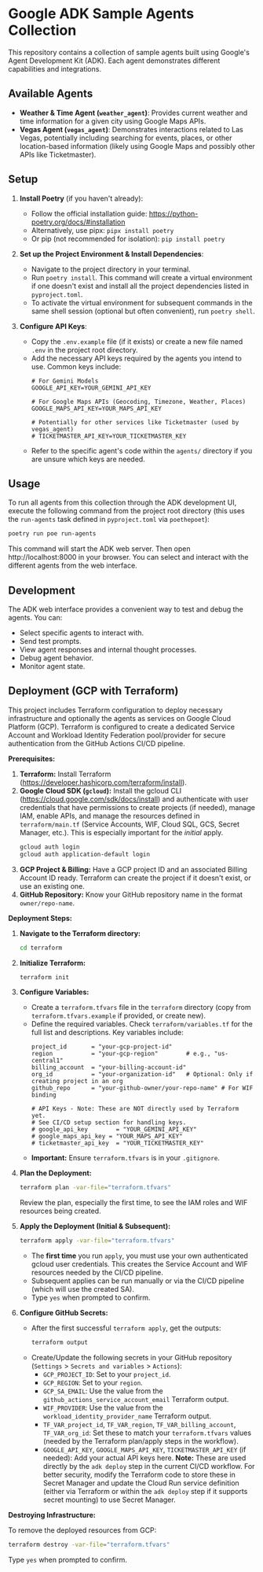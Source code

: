 # Google ADK Sample Agents Collection

This repository contains a collection of sample agents built using Google's Agent Development Kit (ADK). Each agent demonstrates different capabilities and integrations.

## Available Agents

*   **Weather & Time Agent (`weather_agent`)**: Provides current weather and time information for a given city using Google Maps APIs.
*   **Vegas Agent (`vegas_agent`)**: Demonstrates interactions related to Las Vegas, potentially including searching for events, places, or other location-based information (likely using Google Maps and possibly other APIs like Ticketmaster).

## Setup

1.  **Install Poetry** (if you haven't already):
    *   Follow the official installation guide: https://python-poetry.org/docs/#installation
    *   Alternatively, use pipx: `pipx install poetry`
    *   Or pip (not recommended for isolation): `pip install poetry`

2.  **Set up the Project Environment & Install Dependencies**:
    *   Navigate to the project directory in your terminal.
    *   Run `poetry install`. This command will create a virtual environment if one doesn't exist and install all the project dependencies listed in `pyproject.toml`.
    *   To activate the virtual environment for subsequent commands in the same shell session (optional but often convenient), run `poetry shell`.

3.  **Configure API Keys**:
    *   Copy the `.env.example` file (if it exists) or create a new file named `.env` in the project root directory.
    *   Add the necessary API keys required by the agents you intend to use. Common keys include:
        ```dotenv
        # For Gemini Models
        GOOGLE_API_KEY=YOUR_GEMINI_API_KEY
        
        # For Google Maps APIs (Geocoding, Timezone, Weather, Places)
        GOOGLE_MAPS_API_KEY=YOUR_MAPS_API_KEY
        
        # Potentially for other services like Ticketmaster (used by vegas_agent)
        # TICKETMASTER_API_KEY=YOUR_TICKETMASTER_KEY 
        ```
    *   Refer to the specific agent's code within the `agents/` directory if you are unsure which keys are needed.

## Usage

To run all agents from this collection through the ADK development UI, execute the following command from the project root directory (this uses the `run-agents` task defined in `pyproject.toml` via `poethepoet`):

```bash
poetry run poe run-agents
```

This command will start the ADK web server. Then open http://localhost:8000 in your browser. You can select and interact with the different agents from the web interface.

## Development

The ADK web interface provides a convenient way to test and debug the agents. You can:

*   Select specific agents to interact with.
*   Send test prompts.
*   View agent responses and internal thought processes.
*   Debug agent behavior.
*   Monitor agent state.

## Deployment (GCP with Terraform)

This project includes Terraform configuration to deploy necessary infrastructure and optionally the agents as services on Google Cloud Platform (GCP). Terraform is configured to create a dedicated Service Account and Workload Identity Federation pool/provider for secure authentication from the GitHub Actions CI/CD pipeline.

**Prerequisites:**

1.  **Terraform:** Install Terraform (https://developer.hashicorp.com/terraform/install).
2.  **Google Cloud SDK (`gcloud`):** Install the gcloud CLI (https://cloud.google.com/sdk/docs/install) and authenticate with user credentials that have permissions to create projects (if needed), manage IAM, enable APIs, and manage the resources defined in `terraform/main.tf` (Service Accounts, WIF, Cloud SQL, GCS, Secret Manager, etc.). This is especially important for the *initial* apply.
    ```bash
    gcloud auth login
    gcloud auth application-default login
    ```
3.  **GCP Project & Billing:** Have a GCP project ID and an associated Billing Account ID ready. Terraform can create the project if it doesn't exist, or use an existing one.
4.  **GitHub Repository:** Know your GitHub repository name in the format `owner/repo-name`.

**Deployment Steps:**

1.  **Navigate to the Terraform directory:**
    ```bash
    cd terraform
    ```

2.  **Initialize Terraform:**
    ```bash
    terraform init
    ```

3.  **Configure Variables:**
    *   Create a `terraform.tfvars` file in the `terraform` directory (copy from `terraform.tfvars.example` if provided, or create new).
    *   Define the required variables. Check `terraform/variables.tf` for the full list and descriptions. Key variables include:
        ```hcl
        project_id       = "your-gcp-project-id"
        region           = "your-gcp-region"        # e.g., "us-central1"
        billing_account  = "your-billing-account-id"
        org_id           = "your-organization-id"   # Optional: Only if creating project in an org
        github_repo      = "your-github-owner/your-repo-name" # For WIF binding
        
        # API Keys - Note: These are NOT directly used by Terraform yet.
        # See CI/CD setup section for handling keys.
        # google_api_key        = "YOUR_GEMINI_API_KEY"
        # google_maps_api_key = "YOUR_MAPS_API_KEY"
        # ticketmaster_api_key  = "YOUR_TICKETMASTER_KEY"
        ```
    *   **Important:** Ensure `terraform.tfvars` is in your `.gitignore`.

4.  **Plan the Deployment:**
    ```bash
    terraform plan -var-file="terraform.tfvars"
    ```
    Review the plan, especially the first time, to see the IAM roles and WIF resources being created.

5.  **Apply the Deployment (Initial & Subsequent):**
    ```bash
    terraform apply -var-file="terraform.tfvars"
    ```
    *   The **first time** you run `apply`, you must use your own authenticated gcloud user credentials. This creates the Service Account and WIF resources needed by the CI/CD pipeline.
    *   Subsequent applies can be run manually or via the CI/CD pipeline (which will use the created SA).
    *   Type `yes` when prompted to confirm.

6.  **Configure GitHub Secrets:**
    *   After the first successful `terraform apply`, get the outputs:
        ```bash
        terraform output
        ```
    *   Create/Update the following secrets in your GitHub repository (`Settings` > `Secrets and variables` > `Actions`):
        *   `GCP_PROJECT_ID`: Set to your `project_id`.
        *   `GCP_REGION`: Set to your `region`.
        *   `GCP_SA_EMAIL`: Use the value from the `github_actions_service_account_email` Terraform output.
        *   `WIF_PROVIDER`: Use the value from the `workload_identity_provider_name` Terraform output.
        *   `TF_VAR_project_id`, `TF_VAR_region`, `TF_VAR_billing_account`, `TF_VAR_org_id`: Set these to match your `terraform.tfvars` values (needed by the Terraform plan/apply steps in the workflow).
        *   `GOOGLE_API_KEY`, `GOOGLE_MAPS_API_KEY`, `TICKETMASTER_API_KEY` (if needed): Add your actual API keys here. **Note:** These are used directly by the `adk deploy` step in the current CI/CD workflow. For better security, modify the Terraform code to store these in Secret Manager and update the Cloud Run service definition (either via Terraform or within the `adk deploy` step if it supports secret mounting) to use Secret Manager.

**Destroying Infrastructure:**

To remove the deployed resources from GCP:

```bash
terraform destroy -var-file="terraform.tfvars"
```
Type `yes` when prompted to confirm. 